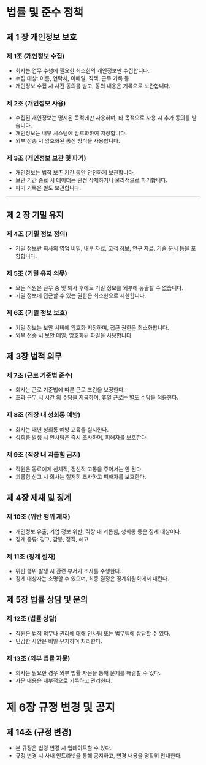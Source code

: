 # 법률 및 준수 정책

## 제 1 장 개인정보 보호

### 제 1조 (개인정보 수집)
- 회사는 업무 수행에 필요한 최소한의 개인정보만 수집합니다.
- 수집 대상: 이름, 연락처, 이메일, 직책, 근무 기록 등
- 개인정보 수집 시 사전 동의를 받고, 동의 내용은 기록으로 보관합니다.

### 제 2조 (개인정보 사용)
- 수집된 개인정보는 명시된 목적에만 사용하며, 타 목적으로 사용 시 추가 동의를 받습니다.
- 개인정보는 내부 시스템에 암호화하여 저장합니다.
- 외부 전송 시 암호화된 통신 방식을 사용합니다.

### 제 3조 (개인정보 보관 및 파기)
- 개인정보는 법적 보존 기간 동안 안전하게 보관합니다.
- 보관 기간 종료 시 데이터는 완전 삭제하거나 물리적으로 파기합니다.
- 파기 기록은 별도 보관합니다.

---

## 제 2 장 기밀 유지

### 제 4조 (기밀 정보 정의)
- 기밀 정보란 회사의 영업 비밀, 내부 자료, 고객 정보, 연구 자료, 기술 문서 등을 포함합니다.

### 제 5조 (기밀 유지 의무)
- 모든 직원은 근무 중 및 퇴사 후에도 기밀 정보를 외부에 유출할 수 없습니다.
- 기밀 정보에 접근할 수 있는 권한은 최소한으로 제한합니다.

### 제 6조 (기밀 정보 보호)
- 기밀 정보는 보안 서버에 암호화 저장하며, 접근 권한은 최소화합니다.
- 외부 전송 시 보안 메일, 암호화된 파일을 사용합니다.

## 제 3장 법적 의무

### 제 7조 (근로 기준법 준수)
- 회사는 근로 기준법에 따른 근로 조건을 보장한다.
- 초과 근무 시 시간 외 수당을 지급하며, 휴일 근로는 별도 수당을 적용한다.

### 제 8조 (직장 내 성희롱 예방)
- 회사는 매년 성희롱 예방 교육을 실시한다.
- 성희롱 발생 시 인사팀은 즉시 조사하며, 피해자를 보호한다.

### 제 9조 (직장 내 괴롭힘 금지)
- 직원은 동료에게 신체적, 정신적 고통을 주어서는 안 된다.
- 괴롭힘 신고 시 회사는 철저히 조사하고 피해자를 보호한다.

## 제 4장 제재 및 징계

### 제 10조 (위반 행위 제재)
- 개인정보 유출, 기업 정보 위반, 직장 내 괴롭힘, 성희롱 등은 징계 대상이다.
- 징계 종류: 경고, 감봉, 정직, 해고

### 제 11조 (징계 절차)
- 위반 행위 발생 시 관련 부서가 조사를 수행한다.
- 징계 대상자는 소명할 수 있으며, 최종 결정은 징계위원회에서 내린다.

## 제 5장 법률 상담 및 문의

### 제 12조 (법률 상담)
- 직원은 법적 의무나 권리에 대해 인사팀 또는 법무팀에 상담할 수 있다.
- 민감한 사안은 비밀 유지하며 처리한다.

### 제 13조 (외부 법률 자문)
- 회사는 필요한 경우 외부 법률 자문을 통해 문제를 해결할 수 있다.
- 자문 내용은 내부적으로 기록하고 관리한다.

# 제 6장 규정 변경 및 공지

## 제 14조 (규정 변경)

- 본 규정은 법령 변경 시 업데이트할 수 있다.  
- 규정 변경 시 사내 인트라넷을 통해 공지하고, 변경 내용을 명확히 안내한다.
